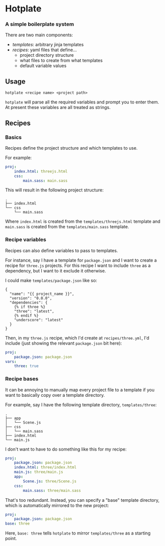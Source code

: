 # Hotplate
### A simple boilerplate system

There are two main components:

- _templates_: arbitrary jinja templates
- _recipes_: yaml files that define...
    - project directory structure
    - what files to create from what templates
    - default variable values

## Usage

    hotplate <recipe name> <project path>

`hotplate` will parse all the required variables and prompt you to enter them. At present these variables are all treated as strings.

## Recipes

### Basics

Recipes define the project structure and which templates to use.

For example:

```yaml
proj:
    index.html: threejs.html
    css:
        main.sass: main.sass
```

This will result in the following project structure:

```
.
├── index.html
└── css
    └── main.sass
```

Where `index.html` is created from the `templates/threejs.html` template and `main.sass` is created from the `templates/main.sass` template.

### Recipe variables

Recipes can also define variables to pass to templates.

For instance, say I have a template for `package.json` and I want to create a recipe for `three.js` projects. For this recipe I want to include `three` as a dependency, but I want to it exclude it otherwise.

I could make `templates/package.json` like so:

```jinja
{
  "name": "{{ project_name }}",
  "version": "0.0.0",
  "dependencies": {
    {% if three %}
    "three": "latest",
    {% endif %}
    "underscore": "latest"
  }
}
```

Then, in my `three.js` recipe, which I'd create at `recipes/three.yml`, I'd include (just showing the relevant `package.json` bit here):

```yaml
proj:
    package.json: package.json
vars:
    three: true
```

### Recipe bases

It can be annoying to manually map every project file to a template if you want to basically copy over a template directory.

For example, say I have the following template directory, `templates/three`:

```
.
├── app
│   └── Scene.js
├── css
│   └── main.sass
├── index.html
└── main.js
```

I don't want to have to do something like this for my recipe:

```yaml
proj:
    package.json: package.json
    index.html: three/index.html
    main.js: three/main.js
    app:
        Scene.js: three/Scene.js
    css:
        main.sass: three/main.sass
```

That's too redundant. Instead, you can specify a "base" template directory, which is automatically mirrored to the new project:

```yaml
proj:
    package.json: package.json
base: three
```

Here, `base: three` tells `hotplate` to mirror `templates/three` as a starting point.